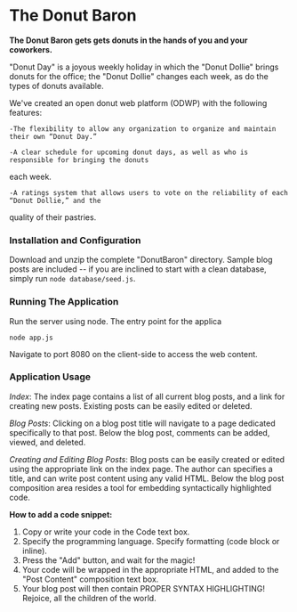 # The Donut Baron

<b>The Donut Baron gets gets donuts in the hands of you and your coworkers.</b>

"Donut Day" is a joyous weekly holiday in which the "Donut Dollie" brings donuts for the office; the "Donut Dollie" changes each week, as do the types of donuts available.

We've created an open donut web platform (ODWP) with the following features:

    -The flexibility to allow any organization to organize and maintain their own “Donut Day.”

    -A clear schedule for upcoming donut days, as well as who is responsible for bringing the donuts
each week.

    -A ratings system that allows users to vote on the reliability of each “Donut Dollie,” and the
quality of their pastries.

### Installation and Configuration
Download and unzip the complete "DonutBaron" directory. Sample blog posts are included -- if you are inclined to start with a clean database, simply run `node database/seed.js`.

### Running The Application
Run the server using node. The entry point for the applica
```
node app.js
```
Navigate to port 8080 on the client-side to access the web content.

### Application Usage
*Index*:
The index page contains a list of all current blog posts, and a link for creating new posts. Existing posts can be easily edited or deleted.

*Blog Posts*:
Clicking on a blog post title will navigate to a page dedicated specifically to that post. Below the blog post, comments can be added, viewed, and deleted.

*Creating and Editing Blog Posts*:
Blog posts can be easily created or edited using the appropriate link on the index page. The author can specifies a title, and can write post content using any valid HTML. Below the blog post composition area resides a tool for embedding syntactically highlighted code.

**How to add a code snippet:**
1. Copy or write your code in the Code text box.
2. Specify the programming language. Specify formatting (code block or inline).
3. Press the "Add" button, and wait for the magic!
4. Your code will be wrapped in the appropriate HTML, and added to the "Post Content" composition text box.
5. Your blog post will then contain PROPER SYNTAX HIGHLIGHTING! Rejoice, all the children of the world.
